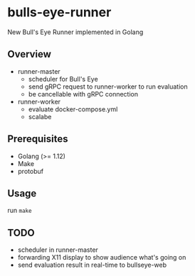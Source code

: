 # bulls-eye-runner
New Bull's Eye Runner implemented in Golang

## Overview
- runner-master
  - scheduler for Bull's Eye
  - send gRPC request to runner-worker to run evaluation
  - be cancellable with gRPC connection
- runner-worker
  - evaluate docker-compose.yml
  - scalabe

## Prerequisites
- Golang (>= 1.12)
- Make
- protobuf

## Usage
run `make`

## TODO
- scheduler in runner-master
- forwarding X11 display to show audience what's going on
- send evaluation result in real-time to bullseye-web